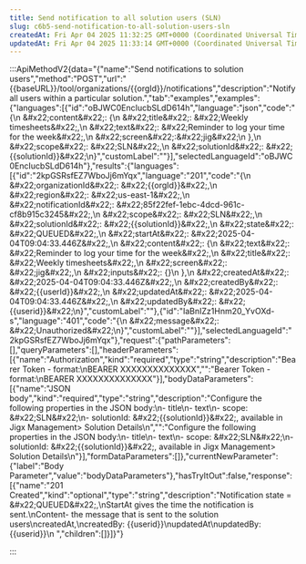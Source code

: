 ```yaml
---
title: Send notification to all solution users (SLN)
slug: c6b5-send-notification-to-all-solution-users-sln
createdAt: Fri Apr 04 2025 11:32:25 GMT+0000 (Coordinated Universal Time)
updatedAt: Fri Apr 04 2025 11:33:14 GMT+0000 (Coordinated Universal Time)
---
```


:::ApiMethodV2{data="{&#x22;name&#x22;:&#x22;Send notifications to solution users&#x22;,&#x22;method&#x22;:&#x22;POST&#x22;,&#x22;url&#x22;:&#x22;{{baseURL}}/tool/organizations/{{orgId}}/notifications&#x22;,&#x22;description&#x22;:&#x22;Notify all users within a particular solution.&#x22;,&#x22;tab&#x22;:&#x22;examples&#x22;,&#x22;examples&#x22;:{&#x22;languages&#x22;:[{&#x22;id&#x22;:&#x22;oBJWC0EncIucbSLdD614h&#x22;,&#x22;language&#x22;:&#x22;json&#x22;,&#x22;code&#x22;:&#x22;{\n  \&#x22;content\&#x22;: {\n    \&#x22;title\&#x22;: \&#x22;Weekly timesheets\&#x22;,\n    \&#x22;text\&#x22;: \&#x22;Reminder to log your time for the week\&#x22;,\n    \&#x22;screen\&#x22;:\&#x22;jig\&#x22;\n  },\n  \&#x22;scope\&#x22;: \&#x22;SLN\&#x22;,\n  \&#x22;solutionId\&#x22;: \&#x22;{{solutionId}}\&#x22;\n}&#x22;,&#x22;customLabel&#x22;:&#x22;&#x22;}],&#x22;selectedLanguageId&#x22;:&#x22;oBJWC0EncIucbSLdD614h&#x22;},&#x22;results&#x22;:{&#x22;languages&#x22;:[{&#x22;id&#x22;:&#x22;2kpGSRsfEZ7WboJj6mYqx&#x22;,&#x22;language&#x22;:&#x22;201&#x22;,&#x22;code&#x22;:&#x22;{\n    \&#x22;organizationId\&#x22;: \&#x22;{{orgId}}\&#x22;,\n    \&#x22;region\&#x22;: \&#x22;us-east-1\&#x22;,\n    \&#x22;notificationId\&#x22;: \&#x22;85f22fef-1ebc-4dcd-961c-cf8b915c3245\&#x22;,\n    \&#x22;scope\&#x22;: \&#x22;SLN\&#x22;,\n    \&#x22;solutionId\&#x22;: \&#x22;{{solutionId}}\&#x22;,\n    \&#x22;state\&#x22;: \&#x22;QUEUED\&#x22;,\n    \&#x22;startAt\&#x22;: \&#x22;2025-04-04T09:04:33.446Z\&#x22;,\n    \&#x22;content\&#x22;: {\n        \&#x22;text\&#x22;: \&#x22;Reminder to log your time for the week\&#x22;,\n        \&#x22;title\&#x22;: \&#x22;Weekly timesheets\&#x22;,\n        \&#x22;screen\&#x22;: \&#x22;jig\&#x22;,\n        \&#x22;inputs\&#x22;: {}\n    },\n    \&#x22;createdAt\&#x22;: \&#x22;2025-04-04T09:04:33.446Z\&#x22;,\n    \&#x22;createdBy\&#x22;: \&#x22;{{userId}}\&#x22;,\n    \&#x22;updatedAt\&#x22;: \&#x22;2025-04-04T09:04:33.446Z\&#x22;,\n    \&#x22;updatedBy\&#x22;: \&#x22;{{userid}}\&#x22;\n}&#x22;,&#x22;customLabel&#x22;:&#x22;&#x22;},{&#x22;id&#x22;:&#x22;IaBnIZz1Hnm20_YvOXd-s&#x22;,&#x22;language&#x22;:&#x22;401&#x22;,&#x22;code&#x22;:&#x22;{\n    \&#x22;message\&#x22;: \&#x22;Unauthorized\&#x22;\n}&#x22;,&#x22;customLabel&#x22;:&#x22;&#x22;}],&#x22;selectedLanguageId&#x22;:&#x22;2kpGSRsfEZ7WboJj6mYqx&#x22;},&#x22;request&#x22;:{&#x22;pathParameters&#x22;:[],&#x22;queryParameters&#x22;:[],&#x22;headerParameters&#x22;:[{&#x22;name&#x22;:&#x22;Authorization&#x22;,&#x22;kind&#x22;:&#x22;required&#x22;,&#x22;type&#x22;:&#x22;string&#x22;,&#x22;description&#x22;:&#x22;Bearer Token - format:\nBEARER XXXXXXXXXXXXXX&#x22;,&#x22;&#x22;:&#x22;Bearer Token - format:\nBEARER XXXXXXXXXXXXXX&#x22;}],&#x22;bodyDataParameters&#x22;:[{&#x22;name&#x22;:&#x22;JSON body&#x22;,&#x22;kind&#x22;:&#x22;required&#x22;,&#x22;type&#x22;:&#x22;string&#x22;,&#x22;description&#x22;:&#x22;Configure the following properties in the JSON body:\n- title\n- text\n- scope: \&#x22;SLN\&#x22;\n- solutionId: \&#x22;{{solutionId}}\&#x22;, available in Jigx Management> Solution Details\n&#x22;,&#x22;&#x22;:&#x22;Configure the following properties in the JSON body:\n- title\n- text\n- scope: \&#x22;SLN\&#x22;\n- solutionId: \&#x22;{{solutionId}}\&#x22;, available in Jigx Management> Solution Details\n&#x22;}],&#x22;formDataParameters&#x22;:[]},&#x22;currentNewParameter&#x22;:{&#x22;label&#x22;:&#x22;Body Parameter&#x22;,&#x22;value&#x22;:&#x22;bodyDataParameters&#x22;},&#x22;hasTryItOut&#x22;:false,&#x22;response&#x22;:[{&#x22;name&#x22;:&#x22;201 Created&#x22;,&#x22;kind&#x22;:&#x22;optional&#x22;,&#x22;type&#x22;:&#x22;string&#x22;,&#x22;description&#x22;:&#x22;Notification  state = \&#x22;QUEUED\&#x22;,\nStartAt gives the time the notification is sent.\nContent- the message that is sent to the solution users\ncreatedAt,\ncreatedBy: {{userid}}\nupdatedAt\nupdatedBy: {{userid}}\n    &#x22;,&#x22;children&#x22;:[]}]}"}

:::

